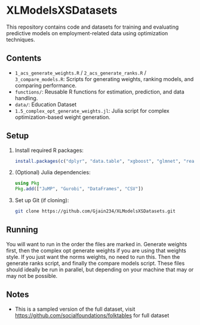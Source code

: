 # XLModelsXSDatasets

This repository contains code and datasets for training and evaluating predictive models on employment-related data using optimization techniques.

## Contents

- `1_acs_generate_weights.R` / `2_acs_generate_ranks.R` / `3_compare_models.R`: Scripts for generating weights, ranking models, and comparing performance.
- `functions/`: Reusable R functions for estimation, prediction, and data handling.
- `data/`: Education Dataset
- `1.5_complex_opt_generate_weights.jl`: Julia script for complex optimization-based weight generation.

## Setup

1. Install required R packages:
    ```R
    install.packages(c("dplyr", "data.table", "xgboost", "glmnet", "readr"))
    ```

2. (Optional) Julia dependencies:
    ```julia
    using Pkg
    Pkg.add(["JuMP", "Gurobi", "DataFrames", "CSV"])
    ```

3. Set up Git (if cloning):
    ```bash
    git clone https://github.com/Gjain234/XLModelsXSDatasets.git
    ```
## Running
You will want to run in the order the files are marked in. Generate weights first, then the complex opt generate weights if you are using that weights style. If you just want the norms weights, no need to run this. Then the generate ranks script, and finally the compare models script. These files should ideally be run in parallel, but depending on your machine that may or may not be possible.

## Notes

- This is a sampled version of the full dataset, visit https://github.com/socialfoundations/folktables for full dataset
